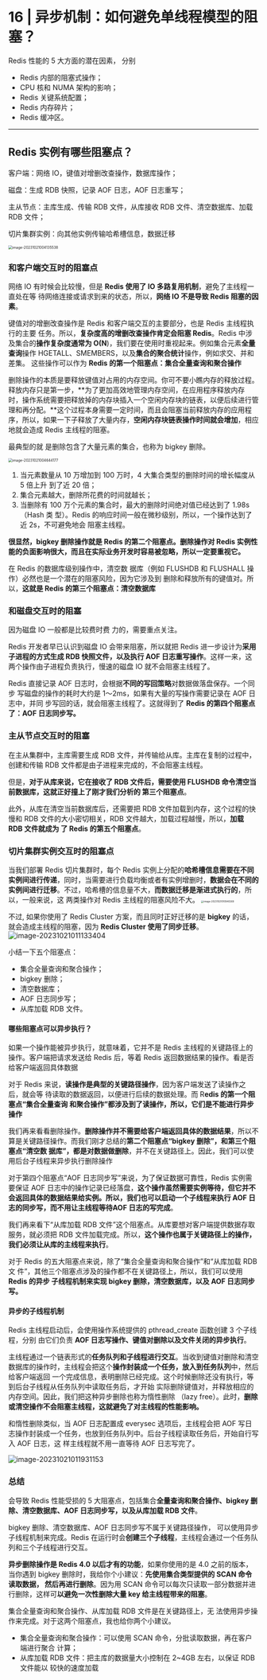 # 16 | 异步机制：如何避免单线程模型的阻塞？

 Redis 性能的 5 大方面的潜在因素， 分别

* Redis 内部的阻塞式操作；
* CPU 核和 NUMA 架构的影响；
* Redis 关键系统配置；
* Redis 内存碎片；
* Redis 缓冲区。

---

## Redis 实例有哪些阻塞点？

客户端：网络 IO，键值对增删改查操作，数据库操作；

 磁盘：生成 RDB 快照，记录 AOF 日志，AOF 日志重写； 

 主从节点：主库生成、传输 RDB 文件，从库接收 RDB 文件、清空数据库、加载 RDB 文件； 

 切片集群实例：向其他实例传输哈希槽信息，数据迁移

<img src="./16_异步机制：如何避免单线程模型的阻塞？.assets/image-20231021004135538.png" alt="image-20231021004135538" style="zoom: 50%;" />

### 和客户端交互时的阻塞点

网络 IO 有时候会比较慢，但是 **Redis 使用了 IO 多路复用机制**，避免了主线程一直处在等 待网络连接或请求到来的状态，所以，**网络 IO 不是导致 Redis 阻塞的因素**。

键值对的增删改查操作是 Redis 和客户端交互的主要部分，也是 Redis 主线程执行的主要 任务。所以，**复杂度高的增删改查操作肯定会阻塞 Redis**。Redis 中涉及集合的**操作复杂度通常为 O(N**)，我们要在使用时重视起来。例如集合元素**全量查询**操作 HGETALL、SMEMBERS，以及**集合的聚合统计**操作，例如求交、并和差集。 这些操作可以作为 **Redis 的第一个阻塞点：集合全量查询和聚合操作**

删除操作的本质是要释放键值对占用的内存空间。你可不要小瞧内存的释放过程。 释放内存只是第一步，**为了更加高效地管理内存空间，在应用程序释放内存时，操作系统需要把释放掉的内存块插入一个空闲内存块的链表，以便后续进行管理和再分配。**这个过程本身需要一定时间，而且会阻塞当前释放内存的应用程序，所以，如果一下子释放了大量内存，**空闲内存块链表操作时间就会增加**，相应地就会造成 Redis 主线程的阻塞。

最典型的就 是删除包含了大量元素的集合，也称为 bigkey 删除。

<img src="./16_异步机制：如何避免单线程模型的阻塞？.assets/image-20231021004644177.png" alt="image-20231021004644177" style="zoom:50%;" />

1. 当元素数量从 10 万增加到 100 万时，4 大集合类型的删除时间的增长幅度从 5 倍上升 到了近 20 倍；
2.  集合元素越大，删除所花费的时间就越长；
3.  当删除有 100 万个元素的集合时，最大的删除时间绝对值已经达到了 1.98s（Hash 类 型）。Redis 的响应时间一般在微秒级别，所以，一个操作达到了近 2s，不可避免地会 阻塞主线程。

**很显然，bigkey 删除操作就是 Redis 的第二个阻塞点。删除操作对 Redis 实例性能的负面影响很大，而且在实际业务开发时容易被忽略，所以一定要重视它。**

在 Redis 的数据库级别操作中，清空数 据库（例如 FLUSHDB 和 FLUSHALL 操作）必然也是一个潜在的阻塞风险，因为它涉及到 删除和释放所有的键值对。所以，**这就是 Redis 的第三个阻塞点：清空数据库**

### 和磁盘交互时的阻塞

因为磁盘 IO 一般都是比较费时费 力的，需要重点关注。

Redis 开发者早已认识到磁盘 IO 会带来阻塞，所以就把 Redis 进一步设计为**采用子进程的方式生成 RDB 快照文件，以及执行 AOF 日志重写操作**。这样一来，这两个操作由子进程负责执行，慢速的磁盘 IO 就不会阻塞主线程了。

Redis 直接记录 AOF 日志时，会根据**不同的写回策略**对数据做落盘保存。一个同步 写磁盘的操作的耗时大约是 1～2ms，如果有大量的写操作需要记录在 AOF 日志中，并同 步写回的话，就会阻塞主线程了。这就得到了 **Redis 的第四个阻塞点了：AOF 日志同步写。**

### 主从节点交互时的阻塞

在主从集群中，主库需要生成 RDB 文件，并传输给从库。主库在复制的过程中，创建和传输 RDB 文件都是由子进程来完成的，不会阻塞主线程。

但是，**对于从库来说，它在接收了 RDB 文件后，需要使用 FLUSHDB 命令清空当前数据库，这就正好撞上了刚才我们分析的 第三个阻塞点**。

此外，从库在清空当前数据库后，还需要把 RDB 文件加载到内存，这个过程的快慢和 RDB 文件的大小密切相关，RDB 文件越大，加载过程越慢，所以，**加载 RDB 文件就成为 了 Redis 的第五个阻塞点**。

### 切片集群实例交互时的阻塞点

当我们部署 Redis 切片集群时，每个 Redis 实例上分配的**哈希槽信息需要在不同实例间进行传递**，同时，当需要进行负载均衡或者有实例增删时，**数据会在不同的实例间进行迁移**。不过，哈希槽的信息量不大，**而数据迁移是渐进式执行的**，所以，一般来说，这 两类操作对 Redis 主线程的阻塞风险不大。
<img src="./16_异步机制：如何避免单线程模型的阻塞？.assets/image-20231021010940269.png" alt="image-20231021010940269" style="zoom:33%;" />

不过, 如果你使用了 Redis Cluster 方案，而且同时正好迁移的是 **bigkey** 的话，就会造成主线程的阻塞，因为 **Redis Cluster 使用了同步迁移**。
<img src="./16_异步机制：如何避免单线程模型的阻塞？.assets/image-20231021011133404.png" alt="image-20231021011133404" />

小结一下五个阻塞点：

* 集合全量查询和聚合操作；
*  bigkey 删除； 
* 清空数据库； 
* AOF 日志同步写；
*  从库加载 RDB 文件。

#### 哪些阻塞点可以异步执行？

如果一个操作能被异步执行，就意味着，它并不是 Redis 主线程的关键路径上的操作。客户端把请求发送给 Redis 后，等着 Redis 返回数据结果的操作。看是否给客户端返回具体数据

对于 Redis 来说，**读操作是典型的关键路径操作**，因为客户端发送了读操作之后，就会等 待读取的数据返回，以便进行后续的数据处理。而 R**edis 的第一个阻塞点“集合全量查询 和聚合操作”都涉及到了读操作，所以，它们是不能进行异步操作**

我们再来看看删除操作。**删除操作并不需要给客户端返回具体的数据结果**，所以不算是关键路径操作。而我们刚才总结的**第二个阻塞点“bigkey 删除”，和第三个阻塞点“清空数 据库”，都是对数据做删除**，并不在关键路径上。因此，我们可以使用后台子线程来异步执行删除操作

对于第四个阻塞点“AOF 日志同步写”来说，为了保证数据可靠性，Redis 实例需要保证 AOF 日志中的操作记录已经落盘，**这个操作虽然需要实例等待，但它并不会返回具体的数据结果给实例。所以，我们也可以启动一个子线程来执行 AOF 日志的同步写，而不用让主线程等待AOF 日志的写完成**。

我们再来看下“从库加载 RDB 文件”这个阻塞点。从库要想对客户端提供数据存取服务，就必须把 RDB 文件加载完成。所以，**这个操作也属于关键路径上的操作，我们必须让从库的主线程来执行**。

对于 Redis 的五大阻塞点来说，除了“集合全量查询和聚合操作”和“从库加载 RDB 文 件”，其他三个阻塞点涉及的操作都不在关键路径上，所以，我们可以使用 **Redis 的异步 子线程机制来实现 bigkey 删除，清空数据库，以及 AOF 日志同步写。**

#### 异步的子线程机制

Redis 主线程启动后，会使用操作系统提供的 pthread_create 函数创建 3 个子线程，分别 由它们负责 **AOF 日志写操作、键值对删除以及文件关闭的异步执行**。

主线程通过一个链表形式的**任务队列和子线程进行交互**。当收到键值对删除和清空数据库的操作时，主线程会把这个**操作封装成一个任务，放入到任务队列**中，然后给客户端返回 一个完成信息，表明删除已经完成。这个时候删除还没有执行，等到后台子线程从任务队列中读取任务后，才开始 实际删除键值对，并释放相应的内存空间。因此，我们把这种异步删除也称为惰性删除 （lazy free）。此时，**删除或清空操作不会阻塞主线程，这就避免了对主线程的性能影响。**

和惰性删除类似，当 AOF 日志配置成 everysec 选项后，主线程会把 AOF 写日志操作封装成一个任务，也放到任务队列中。后台子线程读取任务后，开始自行写入 AOF 日志，这 样主线程就不用一直等待 AOF 日志写完了。

![image-20231021011931153](./16_异步机制：如何避免单线程模型的阻塞？.assets/image-20231021011931153.png)

### 总结

会导致 Redis 性能受损的 5 大阻塞点，包括集合**全量查询和聚合操作、bigkey 删除、清空数据库、AOF 日志同步写，以及从库加载 RDB 文件**。

bigkey 删除、清空数据库、AOF 日志同步写不属于关键路径操作， 可以使用异步子线程机制来完成。Redis 在运行时会**创建三个子线程**，主线程会通过一个任务队列和三个子线程进行交互。

**异步删除操作是 Redis 4.0 以后才有的功能**，如果你使用的是 4.0 之前的版本，当你遇到 bigkey 删除时，我给你个小建议：**先使用集合类型提供的 SCAN 命令读取数据， 然后再进行删除**。因为用 SCAN 命令可以每次只读取一部分数据并进行删除，这样可**以避免一次性删除大量 key 给主线程带来的阻塞**。

集合全量查询和聚合操作、从库加载 RDB 文件是在关键路径上，无 法使用异步操作来完成。对于这两个阻塞点，我也给你两个小建议。

* 集合全量查询和聚合操作：可以使用 SCAN 命令，分批读取数据，再在客户端进行聚合 计算；
*  从库加载 RDB 文件：把主库的数据量大小控制在 2~4GB 左右，以保证 RDB 文件能以 较快的速度加载











































